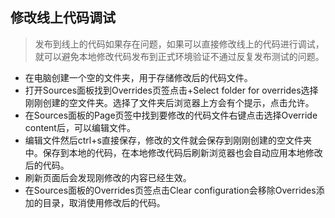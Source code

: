 ## 修改线上代码调试
> 发布到线上的代码如果存在问题，如果可以直接修改线上的代码进行调试，就可以避免本地修改代码发布到正式环境验证不通过反复发布测试的问题。

- 在电脑创建一个空的文件夹，用于存储修改后的代码文件。
- 打开Sources面板找到Overrides页签点击+Select folder for overrides选择刚刚创建的空文件夹。选择了文件夹后浏览器上方会有个提示，点击允许。
- 在Sources面板的Page页签中找到要修改的代码文件右键点击选择Override content后，可以编辑文件。
- 编辑文件然后ctrl+s直接保存，修改的文件就会保存到刚刚创建的空文件夹中。保存到本地的代码，在本地修改代码后刷新浏览器也会自动应用本地修改后的代码。
- 刷新页面后会发现刚修改的内容已经生效。
- 在Sources面板的Overrides页签点击Clear configuration会移除Overrides添加的目录，取消使用修改后的代码。